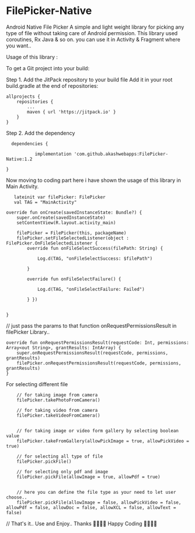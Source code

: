 # FilePicker-Native
Android Native File Picker
A simple and light weight library for picking any type of file without taking care of Android permission. 
This library used coroutines, Rx Java & so on. you can use it in Activity & Fragment where you want..

Usage of this library :

To get a Git project into your build:

Step 1. Add the JitPack repository to your build file
Add it in your root build.gradle at the end of repositories:

	allprojects {
		repositories {
			...
			maven { url 'https://jitpack.io' }
		}
	}


Step 2. Add the dependency

      dependencies {
	       
               implementation 'com.github.akashwebapps:FilePicker-Native:1.2

	}

Now moving to coding part here i have shown the usage of this library in Main Activity.

       lateinit var filePicker: FilePicker
       val TAG = "MainActivity"

    override fun onCreate(savedInstanceState: Bundle?) {
        super.onCreate(savedInstanceState)
        setContentView(R.layout.activity_main)

        filePicker = FilePicker(this, packageName)
        filePicker.setFileSelectedListener(object : FilePicker.OnFileSelectedListener {
            override fun onFileSelectSuccess(filePath: String) {

                Log.d(TAG, "onFileSelectSuccess: $filePath")

            }

            override fun onFileSelectFailure() {

                Log.d(TAG, "onFileSelectFailure: Failed")

            } })


    }



// just pass the params to that function onRequestPermissionsResult in filePicker Library..



    override fun onRequestPermissionsResult(requestCode: Int, permissions: Array<out String>, grantResults: IntArray) {
        super.onRequestPermissionsResult(requestCode, permissions, grantResults)
        filePicker.onRequestPermissionsResult(requestCode, permissions, grantResults)
    }




For selecting different file 

        // for taking image from camera
        filePicker.takePhotoFromCamera()

        // for taking video from camera
        filePicker.takeVideoFromCamera()


        // for taking image or video form gallery by selecting boolean value
        filePicker.takeFromGallery(allowPickImage = true, allowPickVideo = true)

        // for selecting all type of file
        filePicker.pickFile()

        // for selecting only pdf and image
        filePicker.pickFile(allowImage = true, allowPdf = true)


        // here you can define the file type as your need to let user choose..
        filePicker.pickFile(allowImage = false, allowPickVideo = false, allowPdf = false, allowDoc = false, allowXCL = false, allowText = false)



// That's it.. Use and Enjoy.. Thanks
🙏🙏🙏🙏 Happy Coding 🙏🙏🙏🙏

